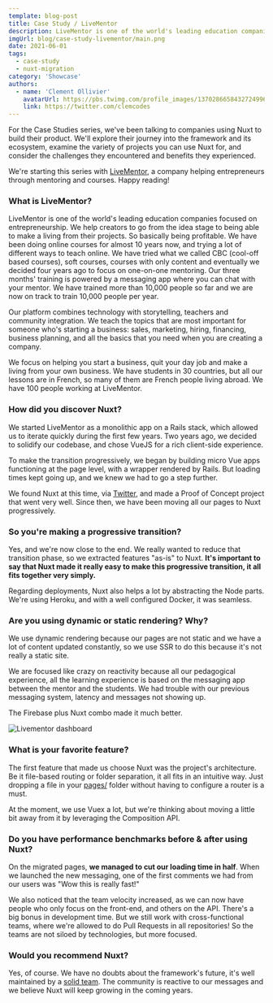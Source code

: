 ```yaml
---
template: blog-post
title: Case Study / LiveMentor
description: LiveMentor is one of the world's leading education companies focused on entrepreneurship. They decided to migrate their existing front-end to Nuxt. We met with Romain and Alexandre to talk about their journey.
imgUrl: blog/case-study-livementor/main.png
date: 2021-06-01
tags:
  - case-study
  - nuxt-migration
category: 'Showcase'
authors:
  - name: 'Clement Ollivier'
    avatarUrl: https://pbs.twimg.com/profile_images/1370286658432724996/ZMSDzzIi_400x400.jpg
    link: https://twitter.com/clemcodes
---
```


For the Case Studies series, we've been talking to companies using Nuxt to build their product. We'll explore their journey into the framework and its ecosystem, examine the variety of projects you can use Nuxt for, and consider the challenges they encountered and benefits they experienced.

We're starting this series with [LiveMentor](https://www.livementor.com/), a company helping entrepreneurs through mentoring and courses. Happy reading!

### What is LiveMentor?

LiveMentor is one of the world's leading education companies focused on entrepreneurship. We help creators to go from the idea stage to being able to make a living from their projects. So basically being profitable. We have been doing online courses for almost 10 years now, and trying a lot of different ways to teach online. We have tried what we called CBC (cool-off based courses), soft courses, courses with only content and eventually we decided four years ago to focus on one-on-one mentoring. Our three months' training is powered by a messaging app where you can chat with your mentor. We have trained more than 10,000 people so far and we are now on track to train 10,000 people per year.

Our platform combines technology with storytelling, teachers and community integration. We teach the topics that are most important for someone who's starting a business: sales, marketing, hiring, financing, business planning, and all the basics that you need when you are creating a company.

We focus on helping you start a business, quit your day job and make a living from your own business. We have students in 30 countries, but all our lessons are in French, so many of them are French people living abroad. We have 100 people working at LiveMentor.

### How did you discover Nuxt?

We started LiveMentor as a monolithic app on a Rails stack, which allowed us to iterate quickly during the first few years. Two years ago, we decided to solidify our codebase, and chose VueJS for a rich client-side experience.

To make the transition progressively, we began by building micro Vue apps functioning at the page level, with a wrapper rendered by Rails. But loading times kept going up, and we knew we had to go a step further.

We found Nuxt at this time, via [Twitter](https://twitter.com/nuxt_js), and made a Proof of Concept project that went very well. Since then, we have been moving all our pages to Nuxt progressively.

### So you're making a progressive transition?

Yes, and we're now close to the end. We really wanted to reduce that transition phase, so we extracted features "as-is" to Nuxt. **It's important to say that Nuxt made it really easy to make this progressive transition, it all fits together very simply.**

Regarding deployments, Nuxt also helps a lot by abstracting the Node parts. We're using Heroku, and with a well configured Docker, it was seamless.

### Are you using dynamic or static rendering? Why?

We use dynamic rendering because our pages are not static and we have a lot of content updated constantly, so we use SSR to do this because it's not really a static site.

We are focused like crazy on reactivity because all our pedagogical experience, all the learning experience is based on the messaging app between the mentor and the students. We had trouble with our previous messaging system, latency and messages not showing up.

The Firebase plus Nuxt combo made it much better.

![Livementor dashboard](/blog/case-study-livementor/mockup-m1-3.png)

### What is your favorite feature?

The first feature that made us choose Nuxt was the project's architecture. Be it file-based routing or folder separation, it all fits in an intuitive way. Just dropping a file in your [pages/](/docs/directory-structure/pages) folder without having to configure a router is a must.

At the moment, we use Vuex a lot, but we're thinking about moving a little bit away from it by leveraging the Composition API.

### Do you have performance benchmarks before & after using Nuxt?

On the migrated pages, **we managed to cut our loading time in half**. When we launched the new messaging, one of the first comments we had from our users was "Wow this is really fast!"

We also noticed that the team velocity increased, as we can now have people who only focus on the front-end, and others on the API. There's a big bonus in development time. But we still work with cross-functional teams, where we're allowed to do Pull Requests in all repositories! So the teams are not siloed by technologies, but more focused.

### Would you recommend Nuxt?

Yes, of course. We have no doubts about the framework's future, it's well maintained by a [solid team](/team). The community is reactive to our messages and we believe Nuxt will keep growing in the coming years.
